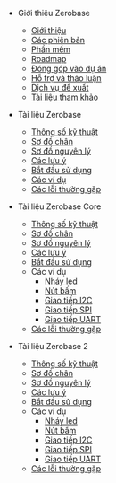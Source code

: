- Giới thiệu Zerobase
  - [Giới thiệu](vi/introduction/introduction.md)
  - [Các phiên bản](vi/introduction/version.md)
  - [Phần mềm](vi/introduction/software.md)
  - [Roadmap](vi/introduction/roadmap.md)
  - [Đóng góp vào dự án](vi/introduction/contribution.md)
  - [Hỗ trợ và thảo luận](vi/introduction/support.md)
  - [Dịch vụ đề xuất](vi/introduction/service.md)
  - [Tài liệu tham khảo](vi/introduction/reference.md)

- Tài liệu Zerobase
  - [Thông số kỹ thuật](vi/zerobase/specs.md)
  - [Sơ đồ chân](vi/zerobase/pinout.md)
  - [Sơ đồ nguyên lý](vi/zerobase/schematic.md)
  - [Các lưu ý](vi/zerobase/notes.md)
  - [Bắt đầu sử dụng](vi/zerobase/quickstart.md)
  - [Các ví dụ](vi/zerobase/examples.md)
  - [Các lỗi thường gặp](vi/zerobase/examples/troubleshooting.md)

- Tài liệu Zerobase Core
  - [Thông số kỹ thuật](vi/zerobase-core/specs.md)
  - [Sơ đồ chân](vi/zerobase-core/pinout.md)
  - [Sơ đồ nguyên lý](vi/zerobase-core/schematic.md)
  - [Các lưu ý](vi/zerobase-core/notes.md)
  - [Bắt đầu sử dụng](vi/zerobase-core/quickstart.md)
  - Các ví dụ
    - [Nháy led](vi/zerobase-core/examples/blink.md)
    - [Nút bấm](vi/zerobase-core/examples/button.md)
    - [Giao tiếp I2C](vi/zerobase-core/examples/i2c.md)
    - [Giao tiếp SPI](vi/zerobase-core/examples/spi.md)
    - [Giao tiếp UART](vi/zerobase-core/examples/uart.md)
  - [Các lỗi thường gặp](vi/zerobase-core/examples/troubleshooting.md)

- Tài liệu Zerobase 2
  - [Thông số kỹ thuật](vi/zerobase-2/specs.md)
  - [Sơ đồ chân](vi/zerobase-2/pinout.md)
  - [Sơ đồ nguyên lý](vi/zerobase-2/schematic.md)
  - [Các lưu ý](vi/zerobase-2/notes.md)
  - [Bắt đầu sử dụng](vi/zerobase-2/quickstart.md)
  - Các ví dụ
    - [Nháy led](vi/zerobase-2/examples/blink.md)
    - [Nút bấm](vi/zerobase-2/examples/button.md)
    - [Giao tiếp I2C](vi/zerobase-2/examples/i2c.md)
    - [Giao tiếp SPI](vi/zerobase-2/examples/spi.md)
    - [Giao tiếp UART](vi/zerobase-2/examples/uart.md)
  - [Các lỗi thường gặp](vi/zerobase-2/examples/troubleshooting.md)
